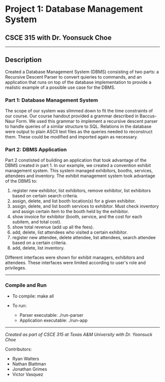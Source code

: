 # Project 1: Database Management System
## CSCE 315 with Dr. Yoonsuck Choe

***

## Description

Created a Database Management System (DBMS) consisting of two parts: a Recursive Descent Parser to convert quieries to commands, and an application that runs on top of the database implementation to provide a realistic example of a possible use case for the DBMS.

### Part 1: Database Management System

The scope of our system was slimmed down to fit the time constraints of our course. Our course handout provided a grammar described in Baccus-Naur Form. We used this grammar to implement a recursive descent parser to handle queries of a similar structure to SQL. Relations in the database were output to plain ASCII text files as the queries needed to reconstruct them. These could be modified and imported again as necessary.

### Part 2: DBMS Application

Part 2 constisted of building an application that took advantage of the DBMS created in part 1. In our example, we created a convention exhibit management system. This system managed exhibitors, booths, services, attendees and inventory. The exhibit management system took advantage of the DBMS to:

1. register new exhibitor, list exhibitors, remove exhibitor, list exhibitors based on certain search criteria.
1. assign, delete, and list booth location(s) for a given exhibitor.
1. assign, delete, and list booth services to exhibitor. Must check inventory and assign certain item to the booth held by the exhibitor.
1. show invoice for exhibitor (booth, service, and the cost for each subitem, and total cost).
1. show total revenue (add up all the fees).
1. add, delete, list attendees who visited a certain exhibitor.
1. register new attendee, delete attendee, list attendees, search attendee based on a certain criteria.
1. add, delete, list inventory.

Different interfaces were shown for exhibit managers, exhibitors and attendees. These interfaces were limited according to user's role and privileges.

***

### Compile and Run

* To compile: make all

* To run:
  * Parser executable: ./run-parser
  * Application executable: ./run-app

***

_Created as part of CSCE 315 at Texas A&M University with Dr. Yoonsuck Choe_

Contributors:
* Ryan Walters
* Nathan Blattman
* Jonathan Grimes
* Victor Vasquez

